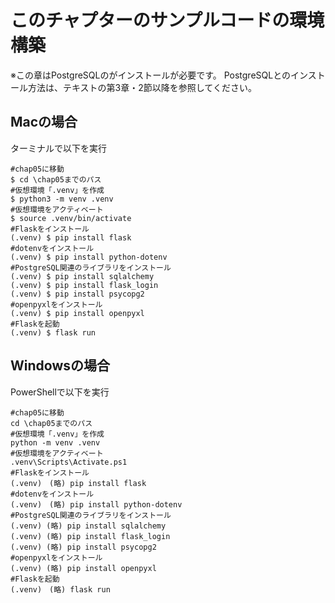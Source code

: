 # このチャプターのサンプルコードの環境構築
※この章はPostgreSQLのがインストールが必要です。
PostgreSQLとのインストール方法は、テキストの第3章・2節以降を参照してください。

## Macの場合
ターミナルで以下を実行
```shell
#chap05に移動
$ cd \chap05までのパス
#仮想環境「.venv」を作成
$ python3 -m venv .venv
#仮想環境をアクティベート
$ source .venv/bin/activate
#Flaskをインストール
(.venv) $ pip install flask
#dotenvをインストール
(.venv) $ pip install python-dotenv
#PostgreSQL関連のライブラリをインストール
(.venv) $ pip install sqlalchemy
(.venv) $ pip install flask_login
(.venv) $ pip install psycopg2
#openpyxlをインストール
(.venv) $ pip install openpyxl
#Flaskを起動
(.venv) $ flask run
```

## Windowsの場合
PowerShellで以下を実行
```shell
#chap05に移動
cd \chap05までのパス
#仮想環境「.venv」を作成
python -m venv .venv
#仮想環境をアクティベート
.venv\Scripts\Activate.ps1
#Flaskをインストール
(.venv)　(略) pip install flask
#dotenvをインストール
(.venv)　(略) pip install python-dotenv
#PostgreSQL関連のライブラリをインストール
(.venv) (略) pip install sqlalchemy
(.venv) (略) pip install flask_login
(.venv) (略) pip install psycopg2
#openpyxlをインストール
(.venv) (略) pip install openpyxl
#Flaskを起動
(.venv)　(略) flask run
```


